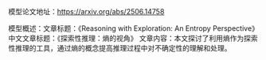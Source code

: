 模型论文地址：https://arxiv.org/abs/2506.14758

模型概述：文章标题：《Reasoning with Exploration: An Entropy Perspective》
中文文章标题：《探索性推理：熵的视角》
文章内容：本文探讨了利用熵作为探索性推理的工具，通过熵的概念提高推理过程中对不确定性的理解和处理。
